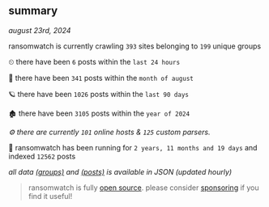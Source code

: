 
## summary
_august 23rd, 2024_

ransomwatch is currently crawling `393` sites belonging to `199` unique groups

⏲ there have been `6` posts within the `last 24 hours`

🦈 there have been `341` posts within the `month of august`

🪐 there have been `1026` posts within the `last 90 days`

🏚 there have been `3105` posts within the `year of 2024`

_⚙️ there are currently `101` online hosts & `125` custom parsers._

🦕 ransomwatch has been running for `2 years, 11 months and 19 days` and indexed `12562` posts

_all data  [(groups)](http://ransomwhat.telemetry.ltd/groups) and [(posts)](http://ransomwhat.telemetry.ltd/posts) is available in JSON (updated hourly)_

> ransomwatch is fully [open source](https://github.com/joshhighet/ransomwatch#ransomwatch--). please consider [sponsoring](https://github.com/sponsors/joshhighet) if you find it useful!
